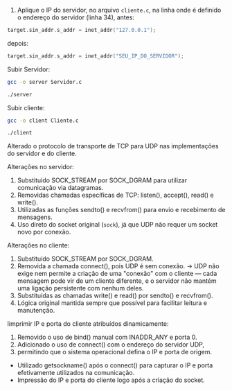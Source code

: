 1. Aplique o IP do servidor, no arquivo `cliente.c`, na linha onde é definido o endereço do servidor (linha 34),
antes:
```c
target.sin_addr.s_addr = inet_addr("127.0.0.1");
```
depois:
```c
target.sin_addr.s_addr = inet_addr("SEU_IP_DO_SERVIDOR");
```

Subir Servidor:
```bash
gcc -o server Servidor.c

./server
```

Subir cliente:
```bash
gcc -o client Cliente.c

./client
```

Alterado o protocolo de transporte de TCP para UDP nas implementações do servidor e do cliente.

Alterações no servidor:
1. Substituído SOCK_STREAM por SOCK_DGRAM para utilizar comunicação via datagramas.
2. Removidas chamadas específicas de TCP: listen(), accept(), read() e write().
3. Utilizadas as funções sendto() e recvfrom() para envio e recebimento de mensagens.
4. Uso direto do socket original (`sock`), já que UDP não requer um socket novo por conexão.

Alterações no cliente:
1. Substituído SOCK_STREAM por SOCK_DGRAM.
2. Removida a chamada connect(), pois UDP é sem conexão. -> UDP não exige nem permite a criação de uma "conexão" com o cliente —
cada mensagem pode vir de um cliente diferente, e o servidor não mantém uma ligação persistente com nenhum deles.
3. Substituídas as chamadas write() e read() por sendto() e recvfrom().
4. Lógica original mantida sempre que possível para facilitar leitura e manutenção.

Iimprimir IP e porta do cliente atribuídos dinamicamente:
1. Removido o uso de bind() manual com INADDR_ANY e porta 0. 
2. Adicionado o uso de connect() com o endereço do servidor UDP,
3. permitindo que o sistema operacional defina o IP e porta de origem.
- Utilizado getsockname() após o connect() para capturar o IP e porta efetivamente utilizados na comunicação.
- Impressão do IP e porta do cliente logo após a criação do socket.
